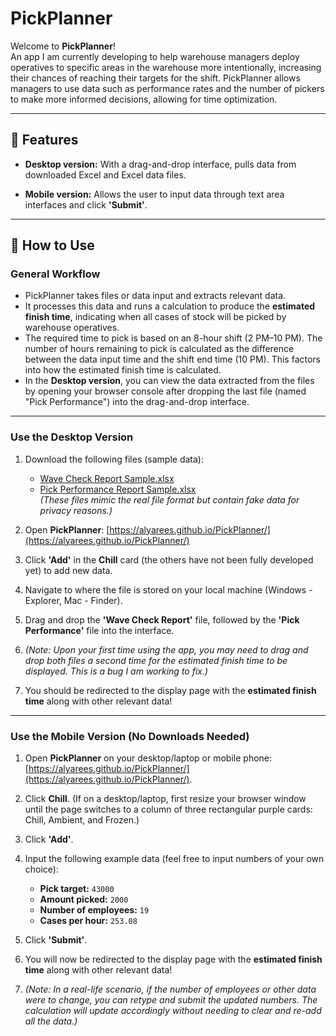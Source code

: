 # **PickPlanner**  

Welcome to **PickPlanner**!  
An app I am currently developing to help warehouse managers deploy operatives to specific areas in the warehouse more intentionally, increasing their chances of reaching their targets for the shift. PickPlanner allows managers to use data such as performance rates and the number of pickers to make more informed decisions, allowing for time optimization.  

---

## 🚀 **Features**  

- **Desktop version:** With a drag-and-drop interface, pulls data from downloaded Excel and Excel data files.

- **Mobile version:** Allows the user to input data through text area interfaces and click **'Submit'**.  
---

## 🎯 **How to Use**  

### General Workflow  
- PickPlanner takes files or data input and extracts relevant data.  
- It processes this data and runs a calculation to produce the **estimated finish time**, indicating when all cases of stock will be picked by warehouse operatives.  
- The required time to pick is based on an 8-hour shift (2 PM–10 PM). The number of hours remaining to pick is calculated as the difference between the data input time and the shift end time (10 PM). This factors into how the estimated finish time is calculated.  
- In the **Desktop version**, you can view the data extracted from the files by opening your browser console after dropping the last file (named "Pick Performance") into the drag-and-drop interface.  

---

### **Use the Desktop Version**  

1. Download the following files (sample data):  
   - [Wave Check Report Sample.xlsx](https://github.com/user-attachments/files/17965175/Wave.Check.Report.Sample.xlsx)  
   - [Pick Performance Report Sample.xlsx](https://github.com/user-attachments/files/17965176/Pick.Performance.Report.Sample.xlsx)  
   *(These files mimic the real file format but contain fake data for privacy reasons.)*  

2. Open **PickPlanner**: [https://alyarees.github.io/PickPlanner/](https://alyarees.github.io/PickPlanner/)  
3. Click **'Add'** in the **Chill** card (the others have not been fully developed yet) to add new data.  
4. Navigate to where the file is stored on your local machine (Windows - Explorer, Mac - Finder).  
5. Drag and drop the **'Wave Check Report'** file, followed by the **'Pick Performance'** file into the interface.  
6. *(Note: Upon your first time using the app, you may need to drag and drop both files a second time for the estimated finish time to be displayed. This is a bug I am working to fix.)*  
7. You should be redirected to the display page with the **estimated finish time** along with other relevant data!  

---

### **Use the Mobile Version (No Downloads Needed)**  

1. Open **PickPlanner** on your desktop/laptop or mobile phone: [https://alyarees.github.io/PickPlanner/](https://alyarees.github.io/PickPlanner/).  
2. Click **Chill**. (If on a desktop/laptop, first resize your browser window until the page switches to a column of three rectangular purple cards: Chill, Ambient, and Frozen.)  
3. Click **'Add'**.  
4. Input the following example data (feel free to input numbers of your own choice):  
   - **Pick target:** `43000`  
   - **Amount picked:** `2000`  
   - **Number of employees:** `19`  
   - **Cases per hour:** `253.08`  

5. Click **'Submit'**.  
6. You will now be redirected to the display page with the **estimated finish time** along with other relevant data!  
7. *(Note: In a real-life scenario, if the number of employees or other data were to change, you can retype and submit the updated numbers. The calculation will update accordingly without needing to clear and re-add all the data.)*  
